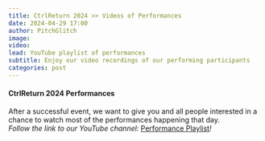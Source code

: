 ```yaml
---
title: CtrlReturn 2024 >> Videos of Performances
date: 2024-04-29 17:00
author: PitchGlitch
image:
video:
lead: YouTube playlist of performances
subtitle: Enjoy our video recordings of our performing participants
categories: post
---
```


#### CtrlReturn 2024 Performances
After a successful event, we want to give you and all people interested in a chance
to watch most of the performances happening that day.
<br>
*Follow the link to our YouTube channel:*
<a href="https://www.youtube.com/watch?v=Wi_WbsprSqk&list=PLXO2jdF-2xiikgPcOW4W4semW7EQKJ2dF" target="_blank">Performance Playlist</a>*!*
